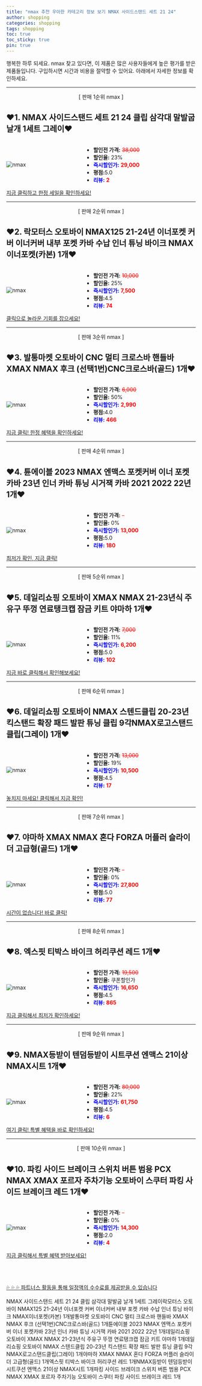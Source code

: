 ```yaml
---
title: "nmax 추천 우아한 카테고리 정보 보기 NMAX 사이드스탠드 세트 21 24"
author: shopping
categories: shopping
tags: shopping
toc: true
toc_sticky: true
pin: true
---
```

행복한 하루 되세요. nmax 찾고 있다면, 이 제품은 많은 사용자들에게 높은 평가를 받은 제품들입니다. 구입하시면 시간과 비용을 절약할 수 있어요. 아래에서 자세한 정보를 확인하세요.

---
<p class="toplist" style="margin: 0 auto; display: block; width: fit-content;">[ 판매 1순위 nmax ]</p>

<h2><strong>❤️1. NMAX 사이드스탠드 세트 21 24 클립 삼각대 말발굽 날개 1세트 그레이❤️</strong></h2>

<div style="display: flex; align-items: center;">
    <div style="flex: 0.4;">
        <img src="https://thumbnail10.coupangcdn.com/thumbnails/remote/230x230ex/image/vendor_inventory/d254/9c9050eec729778b571f181392bd70114869b6f0ff4b1cd45c78100dfc08.jpg" alt="nmax" style="max-width: 100%;">
    </div>
    <div style="flex: 0.6; margin-left: 10px;">
        <ul>
            <li><strong>할인전 가격:</strong> <del style="color: red;">38,000</del></li>
            <li><strong>할인율:</strong> 23%</li>
            <li><span style='color:blue'><strong>즉시할인가:</strong></span> <span style='color:red'><strong>29,000</strong></span></li>
            <li><strong>평점:</strong>5.0</li>
            <li><span style='color:blue'><strong>리뷰:</strong></span> <span style='color:red'><strong>2</strong></span></li>
        </ul>
    </div>
</div>
<div class="center">
    <a href="https://selin100587001.github.io?lptag=AF9450613&subid=githubio&pageKey=8140729935&traceid=V0-153&itemId=23133248233&vendorItemId=90175201564" class="myButton">
        지금 클릭하고 한정 세일을 확인하세요!
    </a>
</div>


---
<p class="toplist" style="margin: 0 auto; display: block; width: fit-content;">[ 판매 2순위 nmax ]</p>

<h2><strong>❤️2. 락모터스 오토바이 NMAX125 21-24년 이너포켓 커버 이너커버 내부 포켓 카바 수납 인너 튜닝 바이크 NMAX이너포켓(카본) 1개❤️</strong></h2>

<div style="display: flex; align-items: center;">
    <div style="flex: 0.4;">
        <img src="https://thumbnail7.coupangcdn.com/thumbnails/remote/230x230ex/image/vendor_inventory/7e80/f03ff883be78d6bd4c7e3c984a399d0db8b716cb66aee99124f4c2334e49.jpg" alt="nmax" style="max-width: 100%;">
    </div>
    <div style="flex: 0.6; margin-left: 10px;">
        <ul>
            <li><strong>할인전 가격:</strong> <del style="color: red;">10,000</del></li>
            <li><strong>할인율:</strong> 25%</li>
            <li><span style='color:blue'><strong>즉시할인가:</strong></span> <span style='color:red'><strong>7,500</strong></span></li>
            <li><strong>평점:</strong>4.5</li>
            <li><span style='color:blue'><strong>리뷰:</strong></span> <span style='color:red'><strong>74</strong></span></li>
        </ul>
    </div>
</div>
<div class="center">
    <a href="https://selin100587001.github.io?lptag=AF9450613&subid=githubio&pageKey=6859638254&traceid=V0-153&itemId=16371956649&vendorItemId=90334688850" class="myButton">
        클릭으로 놀라운 기회를 잡으세요!
    </a>
</div>


---
<p class="toplist" style="margin: 0 auto; display: block; width: fit-content;">[ 판매 3순위 nmax ]</p>

<h2><strong>❤️3. 발통마켓 오토바이 CNC 멀티 크로스바 핸들바 XMAX NMAX 후크 (선택1번)CNC크로스바(골드) 1개❤️</strong></h2>

<div style="display: flex; align-items: center;">
    <div style="flex: 0.4;">
        <img src="https://thumbnail7.coupangcdn.com/thumbnails/remote/230x230ex/image/vendor_inventory/7b14/6ee6401f49904219c02e4ea8e3bb0ac6dda7ffa4ca078c6af5584dfcee43.jpg" alt="nmax" style="max-width: 100%;">
    </div>
    <div style="flex: 0.6; margin-left: 10px;">
        <ul>
            <li><strong>할인전 가격:</strong> <del style="color: red;">6,000</del></li>
            <li><strong>할인율:</strong> 50%</li>
            <li><span style='color:blue'><strong>즉시할인가:</strong></span> <span style='color:red'><strong>2,990</strong></span></li>
            <li><strong>평점:</strong>4.0</li>
            <li><span style='color:blue'><strong>리뷰:</strong></span> <span style='color:red'><strong>466</strong></span></li>
        </ul>
    </div>
</div>
<div class="center">
    <a href="https://selin100587001.github.io?lptag=AF9450613&subid=githubio&pageKey=6663565484&traceid=V0-153&itemId=15304735395&vendorItemId=81823686825" class="myButton">
        지금 클릭! 한정 혜택을 확인하세요!
    </a>
</div>


---
<p class="toplist" style="margin: 0 auto; display: block; width: fit-content;">[ 판매 4순위 nmax ]</p>

<h2><strong>❤️4. 튠에이블 2023 NMAX 엔맥스 포켓커버 이너 포켓카바 23년 인너 카바 튜닝 시거잭 카바 2021 2022 22년 1개❤️</strong></h2>

<div style="display: flex; align-items: center;">
    <div style="flex: 0.4;">
        <img src="https://thumbnail9.coupangcdn.com/thumbnails/remote/230x230ex/image/vendor_inventory/37cc/61ed6b113c3d3fad2813e2a8e4d959e7d6cb2b7425c36933430e10350630.png" alt="nmax" style="max-width: 100%;">
    </div>
    <div style="flex: 0.6; margin-left: 10px;">
        <ul>
            <li><strong>할인전 가격:</strong> <del style="color: red;">-</del></li>
            <li><strong>할인율:</strong> 0%</li>
            <li><span style='color:blue'><strong>즉시할인가:</strong></span> <span style='color:red'><strong>13,000</strong></span></li>
            <li><strong>평점:</strong>5.0</li>
            <li><span style='color:blue'><strong>리뷰:</strong></span> <span style='color:red'><strong>180</strong></span></li>
        </ul>
    </div>
</div>
<div class="center">
    <a href="https://selin100587001.github.io?lptag=AF9450613&subid=githubio&pageKey=6128519450&traceid=V0-153&itemId=11669259149&vendorItemId=78943651656" class="myButton">
        최저가 확인, 지금 클릭!
    </a>
</div>


---
<p class="toplist" style="margin: 0 auto; display: block; width: fit-content;">[ 판매 5순위 nmax ]</p>

<h2><strong>❤️5. 데일리쇼핑 오토바이 XMAX NMAX 21-23년식 주유구 뚜껑 연료탱크캡 잠금 키트 야마하 1개❤️</strong></h2>

<div style="display: flex; align-items: center;">
    <div style="flex: 0.4;">
        <img src="https://thumbnail8.coupangcdn.com/thumbnails/remote/230x230ex/image/vendor_inventory/b802/3584a6a6a3c3729db364c2c590fb664d590196db3b911cf1073df0c944ce.jpg" alt="nmax" style="max-width: 100%;">
    </div>
    <div style="flex: 0.6; margin-left: 10px;">
        <ul>
            <li><strong>할인전 가격:</strong> <del style="color: red;">7,000</del></li>
            <li><strong>할인율:</strong> 11%</li>
            <li><span style='color:blue'><strong>즉시할인가:</strong></span> <span style='color:red'><strong>6,200</strong></span></li>
            <li><strong>평점:</strong>5.0</li>
            <li><span style='color:blue'><strong>리뷰:</strong></span> <span style='color:red'><strong>102</strong></span></li>
        </ul>
    </div>
</div>
<div class="center">
    <a href="https://selin100587001.github.io?lptag=AF9450613&subid=githubio&pageKey=7243017604&traceid=V0-153&itemId=18407877121&vendorItemId=85550426646" class="myButton">
        지금 바로 클릭해서 확인해보세요!
    </a>
</div>


---
<p class="toplist" style="margin: 0 auto; display: block; width: fit-content;">[ 판매 6순위 nmax ]</p>

<h2><strong>❤️6. 데일리쇼핑 오토바이 NMAX 스텐드클립 20-23년 킥스탠드 확장 패드 발판 튜닝 클립 9각NMAX로고스탠드클립(그레이) 1개❤️</strong></h2>

<div style="display: flex; align-items: center;">
    <div style="flex: 0.4;">
        <img src="https://thumbnail8.coupangcdn.com/thumbnails/remote/230x230ex/image/vendor_inventory/0412/b1666ffccb3f5d593e56dd2a572a1cc50a11af307560676110152ed5827d.jpg" alt="nmax" style="max-width: 100%;">
    </div>
    <div style="flex: 0.6; margin-left: 10px;">
        <ul>
            <li><strong>할인전 가격:</strong> <del style="color: red;">13,000</del></li>
            <li><strong>할인율:</strong> 19%</li>
            <li><span style='color:blue'><strong>즉시할인가:</strong></span> <span style='color:red'><strong>10,500</strong></span></li>
            <li><strong>평점:</strong>4.5</li>
            <li><span style='color:blue'><strong>리뷰:</strong></span> <span style='color:red'><strong>17</strong></span></li>
        </ul>
    </div>
</div>
<div class="center">
    <a href="https://selin100587001.github.io?lptag=AF9450613&subid=githubio&pageKey=7735036063&traceid=V0-153&itemId=20795368026&vendorItemId=89659738022" class="myButton">
        놓치지 마세요! 클릭해서 지금 확인!
    </a>
</div>


---
<p class="toplist" style="margin: 0 auto; display: block; width: fit-content;">[ 판매 7순위 nmax ]</p>

<h2><strong>❤️7. 야마하 XMAX NMAX 혼다 FORZA 머플러 슬라이더 고급형(골드) 1개❤️</strong></h2>

<div style="display: flex; align-items: center;">
    <div style="flex: 0.4;">
        <img src="https://thumbnail9.coupangcdn.com/thumbnails/remote/230x230ex/image/vendor_inventory/529f/0e12533eecd2649402d538563b631bd2648745c90ce4de520823325bbf67.jpg" alt="nmax" style="max-width: 100%;">
    </div>
    <div style="flex: 0.6; margin-left: 10px;">
        <ul>
            <li><strong>할인전 가격:</strong> <del style="color: red;">-</del></li>
            <li><strong>할인율:</strong> 0%</li>
            <li><span style='color:blue'><strong>즉시할인가:</strong></span> <span style='color:red'><strong>27,800</strong></span></li>
            <li><strong>평점:</strong>5.0</li>
            <li><span style='color:blue'><strong>리뷰:</strong></span> <span style='color:red'><strong>77</strong></span></li>
        </ul>
    </div>
</div>
<div class="center">
    <a href="https://selin100587001.github.io?lptag=AF9450613&subid=githubio&pageKey=2227694704&traceid=V0-153&itemId=3800032571&vendorItemId=71785013544" class="myButton">
        시간이 없습니다! 바로 클릭!
    </a>
</div>


---
<p class="toplist" style="margin: 0 auto; display: block; width: fit-content;">[ 판매 8순위 nmax ]</p>

<h2><strong>❤️8. 엑스핏 티박스 바이크 허리쿠션 레드 1개❤️</strong></h2>

<div style="display: flex; align-items: center;">
    <div style="flex: 0.4;">
        <img src="https://thumbnail10.coupangcdn.com/thumbnails/remote/230x230ex/image/retail/images/2021/06/28/17/9/3b77d1c3-11d0-4bd1-a0a3-9cf6b57ba648.jpg" alt="nmax" style="max-width: 100%;">
    </div>
    <div style="flex: 0.6; margin-left: 10px;">
        <ul>
            <li><strong>할인전 가격:</strong> <del style="color: red;">19,500</del></li>
            <li><strong>할인율:</strong> 쿠폰할인가</li>
            <li><span style='color:blue'><strong>즉시할인가:</strong></span> <span style='color:red'><strong>16,650</strong></span></li>
            <li><strong>평점:</strong>4.5</li>
            <li><span style='color:blue'><strong>리뷰:</strong></span> <span style='color:red'><strong>865</strong></span></li>
        </ul>
    </div>
</div>
<div class="center">
    <a href="https://selin100587001.github.io?lptag=AF9450613&subid=githubio&pageKey=5750572584&traceid=V0-153&itemId=9708991172&vendorItemId=76992848452" class="myButton">
        지금 클릭해서 최저가 확인하세요!
    </a>
</div>


---
<p class="toplist" style="margin: 0 auto; display: block; width: fit-content;">[ 판매 9순위 nmax ]</p>

<h2><strong>❤️9. NMAX등받이 텐덤등받이 시트쿠션 엔맥스 21이상 NMAX시트 1개❤️</strong></h2>

<div style="display: flex; align-items: center;">
    <div style="flex: 0.4;">
        <img src="https://thumbnail6.coupangcdn.com/thumbnails/remote/230x230ex/image/vendor_inventory/a320/e1f703f1c2c32337fac089184cd47130015d1e2fa2b117f6757da3787f0a.jpg" alt="nmax" style="max-width: 100%;">
    </div>
    <div style="flex: 0.6; margin-left: 10px;">
        <ul>
            <li><strong>할인전 가격:</strong> <del style="color: red;">80,000</del></li>
            <li><strong>할인율:</strong> 22%</li>
            <li><span style='color:blue'><strong>즉시할인가:</strong></span> <span style='color:red'><strong>61,750</strong></span></li>
            <li><strong>평점:</strong>4.5</li>
            <li><span style='color:blue'><strong>리뷰:</strong></span> <span style='color:red'><strong>6</strong></span></li>
        </ul>
    </div>
</div>
<div class="center">
    <a href="https://selin100587001.github.io?lptag=AF9450613&subid=githubio&pageKey=7858674190&traceid=V0-153&itemId=21439395848&vendorItemId=88774924812" class="myButton">
        여기 클릭! 특별 혜택을 바로 확인하세요!
    </a>
</div>


---
<p class="toplist" style="margin: 0 auto; display: block; width: fit-content;">[ 판매 10순위 nmax ]</p>

<h2><strong>❤️10. 파킹 사이드 브레이크 스위치 버튼 범용 PCX NMAX XMAX 포르자 주차기능 오토바이 스쿠터 파킹 사이드 브레이크 레드 1개❤️</strong></h2>

<div style="display: flex; align-items: center;">
    <div style="flex: 0.4;">
        <img src="https://thumbnail7.coupangcdn.com/thumbnails/remote/230x230ex/image/vendor_inventory/121f/b3e8421fe4a214ae598088198c512fabcb68bbb96bd8e2d7071249b7b4bb.jpg" alt="nmax" style="max-width: 100%;">
    </div>
    <div style="flex: 0.6; margin-left: 10px;">
        <ul>
            <li><strong>할인전 가격:</strong> <del style="color: red;">-</del></li>
            <li><strong>할인율:</strong> 0%</li>
            <li><span style='color:blue'><strong>즉시할인가:</strong></span> <span style='color:red'><strong>14,300</strong></span></li>
            <li><strong>평점:</strong>2.0</li>
            <li><span style='color:blue'><strong>리뷰:</strong></span> <span style='color:red'><strong>4</strong></span></li>
        </ul>
    </div>
</div>
<div class="center">
    <a href="https://selin100587001.github.io?lptag=AF9450613&subid=githubio&pageKey=8187353403&traceid=V0-153&itemId=23416253825&vendorItemId=90598248208" class="myButton">
        지금 클릭해서 특별 혜택 받아보세요!
    </a>
</div>

<br><br><br>[💦 💦 💦 파트너스 활동을 통해 일정액의 수수료를 제공받을 수 있습니다](https://link.coupang.com/a/bcpT2c)<br><br>NMAX 사이드스탠드 세트 21 24 클립 삼각대 말발굽 날개 1세트 그레이락모터스 오토바이 NMAX125 21-24년 이너포켓 커버 이너커버 내부 포켓 카바 수납 인너 튜닝 바이크 NMAX이너포켓(카본) 1개발통마켓 오토바이 CNC 멀티 크로스바 핸들바 XMAX NMAX 후크 (선택1번)CNC크로스바(골드) 1개튠에이블 2023 NMAX 엔맥스 포켓커버 이너 포켓카바 23년 인너 카바 튜닝 시거잭 카바 2021 2022 22년 1개데일리쇼핑 오토바이 XMAX NMAX 21-23년식 주유구 뚜껑 연료탱크캡 잠금 키트 야마하 1개데일리쇼핑 오토바이 NMAX 스텐드클립 20-23년 킥스탠드 확장 패드 발판 튜닝 클립 9각NMAX로고스탠드클립(그레이) 1개야마하 XMAX NMAX 혼다 FORZA 머플러 슬라이더 고급형(골드) 1개엑스핏 티박스 바이크 허리쿠션 레드 1개NMAX등받이 텐덤등받이 시트쿠션 엔맥스 21이상 NMAX시트 1개파킹 사이드 브레이크 스위치 버튼 범용 PCX NMAX XMAX 포르자 주차기능 오토바이 스쿠터 파킹 사이드 브레이크 레드 1개